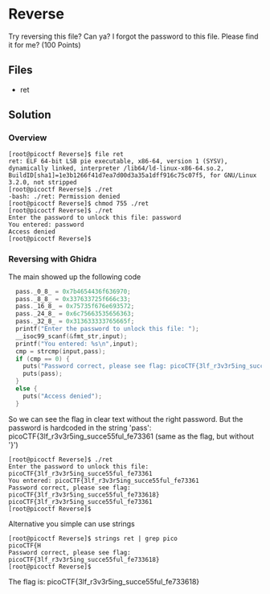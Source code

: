 # Reverse
Try reversing this file? Can ya?
I forgot the password to this file. Please find it for me? (100 Points)

## Files
- ret

## Solution
### Overview
```
[root@picoctf Reverse]$ file ret
ret: ELF 64-bit LSB pie executable, x86-64, version 1 (SYSV), dynamically linked, interpreter /lib64/ld-linux-x86-64.so.2, BuildID[sha1]=1e3b1266f41d7ea7d00d3a35a1dff916c75c07f5, for GNU/Linux 3.2.0, not stripped
[root@picoctf Reverse]$ ./ret
-bash: ./ret: Permission denied
[root@picoctf Reverse]$ chmod 755 ./ret
[root@picoctf Reverse]$ ./ret
Enter the password to unlock this file: password
You entered: password
Access denied
[root@picoctf Reverse]$
```

### Reversing with Ghidra
The main showed up the following code
```c
  pass._0_8_ = 0x7b4654436f636970;
  pass._8_8_ = 0x337633725f666c33;
  pass._16_8_ = 0x75735f676e693572;
  pass._24_8_ = 0x6c75663535656363;
  pass._32_8_ = 0x313633333765665f;
  printf("Enter the password to unlock this file: ");
  __isoc99_scanf(&fmt_str,input);
  printf("You entered: %s\n",input);
  cmp = strcmp(input,pass);
  if (cmp == 0) {
    puts("Password correct, please see flag: picoCTF{3lf_r3v3r5ing_succe55ful_fe733618}");
    puts(pass);
  }
  else {
    puts("Access denied");
  }
```

So we can see the flag in clear text without the right password. But the password is hardcoded in the string 'pass': picoCTF{3lf\_r3v3r5ing\_succe55ful\_fe73361 (same as the flag, but without '}')

```
[root@picoctf Reverse]$ ./ret
Enter the password to unlock this file: picoCTF{3lf_r3v3r5ing_succe55ful_fe73361
You entered: picoCTF{3lf_r3v3r5ing_succe55ful_fe73361
Password correct, please see flag: picoCTF{3lf_r3v3r5ing_succe55ful_fe733618}
picoCTF{3lf_r3v3r5ing_succe55ful_fe73361
[root@picoctf Reverse]$
```

Alternative you simple can use strings
```
[root@picoctf Reverse]$ strings ret | grep pico
picoCTF{H
Password correct, please see flag: picoCTF{3lf_r3v3r5ing_succe55ful_fe733618}
[root@picoctf Reverse]$
```

The flag is: picoCTF{3lf\_r3v3r5ing\_succe55ful\_fe733618}
